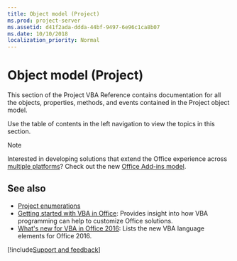 ```yaml
---
title: Object model (Project)
ms.prod: project-server
ms.assetid: d41f2ada-ddda-44bf-9497-6e96c1ca8b07
ms.date: 10/10/2018
localization_priority: Normal
---
```



# Object model (Project)

This section of the Project VBA Reference contains documentation for all the objects, properties, methods, and events contained in the Project object model.

Use the table of contents in the left navigation to view the topics in this section. 

> [!NOTE] 
> Interested in developing solutions that extend the Office experience across [multiple platforms](https://dev.office.com/add-in-availability)? Check out the new [Office Add-ins model](https://dev.office.com/docs/add-ins/overview/office-add-ins).

## See also

- [Project enumerations](project(enumerations).md)
- [Getting started with VBA in Office](https://docs.microsoft.com/office/vba/library-reference/concepts/getting-started-with-vba-in-office): Provides insight into how VBA programming can help to customize Office solutions.
- [What's new for VBA in Office 2016](https://docs.microsoft.com/office/vba/library-reference/concepts/what-s-new-for-vba-in-office-2016): Lists the new VBA language elements for Office 2016.

[!include[Support and feedback](~/includes/feedback-boilerplate.md)]
